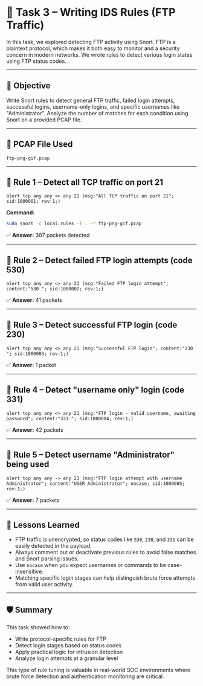 # 🧪 Task 3 – Writing IDS Rules (FTP Traffic)

In this task, we explored detecting FTP activity using Snort. FTP is a plaintext protocol, which makes it both easy to monitor and a security concern in modern networks. We wrote rules to detect various login states using FTP status codes.

---

## 🔧 Objective

Write Snort rules to detect general FTP traffic, failed login attempts, successful logins, username-only logins, and specific usernames like "Administrator". Analyze the number of matches for each condition using Snort on a provided PCAP file.

---

## 📁 PCAP File Used

`ftp-png-gif.pcap`

---

## 📜 Rule 1 – Detect all TCP traffic on port 21

```snort
alert tcp any any <> any 21 (msg:"All TCP traffic on port 21"; sid:1000001; rev:1;)
```

**Command:**

```bash
sudo snort -c local.rules -l . -r ftp-png-gif.pcap
```

✅ **Answer:** 307 packets detected

---

## 📜 Rule 2 – Detect failed FTP login attempts (code 530)

```snort
alert tcp any any <> any 21 (msg:"Failed FTP login attempt"; content:"530 "; sid:1000002; rev:1;)
```

✅ **Answer:** 41 packets

---

## 📜 Rule 3 – Detect successful FTP login (code 230)

```snort
alert tcp any any <> any 21 (msg:"Successful FTP login"; content:"230 "; sid:1000003; rev:1;)
```

✅ **Answer:** 1 packet

---

## 📜 Rule 4 – Detect "username only" login (code 331)

```snort
alert tcp any any <> any 21 (msg:"FTP login - valid username, awaiting password"; content:"331 "; sid:1000004; rev:1;)
```

✅ **Answer:** 42 packets

---

## 📜 Rule 5 – Detect username "Administrator" being used

```snort
alert tcp any any -> any 21 (msg:"FTP login attempt with username Administrator"; content:"USER Administrator"; nocase; sid:1000005; rev:1;)
```

✅ **Answer:** 7 packets

---

## 🧠 Lessons Learned

- FTP traffic is unencrypted, so status codes like `530`, `230`, and `331` can be easily detected in the payload.
- Always comment out or deactivate previous rules to avoid false matches and Snort parsing issues.
- Use `nocase` when you expect usernames or commands to be case-insensitive.
- Matching specific login stages can help distinguish brute force attempts from valid user activity.

---

## 🛡️ Summary

This task showed how to:
- Write protocol-specific rules for FTP
- Detect login stages based on status codes
- Apply practical logic for intrusion detection
- Analyze login attempts at a granular level

This type of rule tuning is valuable in real-world SOC environments where brute force detection and authentication monitoring are critical.
